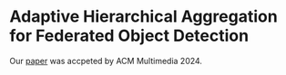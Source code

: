 # Adaptive Hierarchical Aggregation for Federated Object Detection
Our [paper](https://openreview.net/forum?id=opVCEvRsTM) was accpeted by ACM Multimedia 2024.
